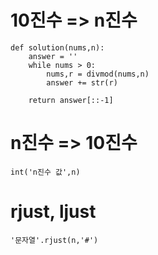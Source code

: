 # 10진수 => n진수
```
def solution(nums,n):
    answer = ''
    while nums > 0:
        nums,r = divmod(nums,n)
        answer += str(r)
        
    return answer[::-1]
```
# n진수 => 10진수
```
int('n진수 값',n)
```

# rjust, ljust
```
'문자열'.rjust(n,'#')
``` 
